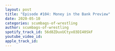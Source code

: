 ```yaml
---
layout: post
title: "Episode #104: Money in the Bank Preview"
date: 2020-05-10
categories: scumbags-of-wrestling
author: scumbags-of-wrestling
spotify_track_id: 56d8ZDuxUCtyxO3DI40SkF
youtube_video_id: 
apple_track_id: 
---
```

